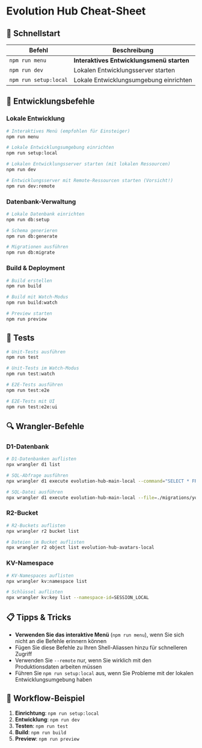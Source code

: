 # Evolution Hub Cheat-Sheet

## 🚀 Schnellstart

| Befehl | Beschreibung |
|--------|--------------|
| `npm run menu` | **Interaktives Entwicklungsmenü starten** |
| `npm run dev` | Lokalen Entwicklungsserver starten |
| `npm run setup:local` | Lokale Entwicklungsumgebung einrichten |

## 🔄 Entwicklungsbefehle

### Lokale Entwicklung

```bash
# Interaktives Menü (empfohlen für Einsteiger)
npm run menu

# Lokale Entwicklungsumgebung einrichten
npm run setup:local

# Lokalen Entwicklungsserver starten (mit lokalen Ressourcen)
npm run dev

# Entwicklungsserver mit Remote-Ressourcen starten (Vorsicht!)
npm run dev:remote
```

### Datenbank-Verwaltung

```bash
# Lokale Datenbank einrichten
npm run db:setup

# Schema generieren
npm run db:generate

# Migrationen ausführen
npm run db:migrate
```

### Build & Deployment

```bash
# Build erstellen
npm run build

# Build mit Watch-Modus
npm run build:watch

# Preview starten
npm run preview
```

## 🧪 Tests

```bash
# Unit-Tests ausführen
npm run test

# Unit-Tests im Watch-Modus
npm run test:watch

# E2E-Tests ausführen
npm run test:e2e

# E2E-Tests mit UI
npm run test:e2e:ui
```

## 🔍 Wrangler-Befehle

### D1-Datenbank

```bash
# D1-Datenbanken auflisten
npx wrangler d1 list

# SQL-Abfrage ausführen
npx wrangler d1 execute evolution-hub-main-local --command="SELECT * FROM users"

# SQL-Datei ausführen
npx wrangler d1 execute evolution-hub-main-local --file=./migrations/your_migration.sql
```

### R2-Bucket

```bash
# R2-Buckets auflisten
npx wrangler r2 bucket list

# Dateien im Bucket auflisten
npx wrangler r2 object list evolution-hub-avatars-local
```

### KV-Namespace

```bash
# KV-Namespaces auflisten
npx wrangler kv:namespace list

# Schlüssel auflisten
npx wrangler kv:key list --namespace-id=SESSION_LOCAL
```

## 📋 Tipps & Tricks

- **Verwenden Sie das interaktive Menü** (`npm run menu`), wenn Sie sich nicht an die Befehle erinnern können
- Fügen Sie diese Befehle zu Ihren Shell-Aliassen hinzu für schnelleren Zugriff
- Verwenden Sie `--remote` nur, wenn Sie wirklich mit den Produktionsdaten arbeiten müssen
- Führen Sie `npm run setup:local` aus, wenn Sie Probleme mit der lokalen Entwicklungsumgebung haben

## 🔄 Workflow-Beispiel

1. **Einrichtung**: `npm run setup:local`
2. **Entwicklung**: `npm run dev`
3. **Testen**: `npm run test`
4. **Build**: `npm run build`
5. **Preview**: `npm run preview`
